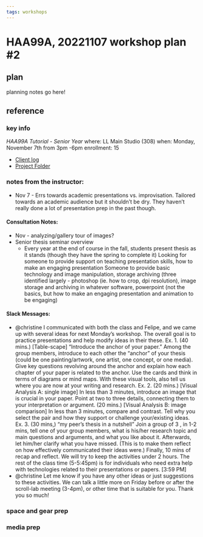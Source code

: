 ```yaml
---
tags: workshops
---
```

# HAA99A, 20221107 workshop plan #2

## plan
planning notes go here!
## reference
### key info
*HAA99A Tutorial - Senior Year*
where: LL Main Studio (308)
when: Monday, November 7th from 3pm -6pm
enrollment: 15
* [Client log](https://docs.google.com/document/d/1IGE59QMmYaimrGUQfN1MdRKrSmjpSH839NaKQYSNrhQ/edit#heading=h.nb2axkopv4ur)
* [Project Folder](https://drive.google.com/drive/folders/16-B-KdR3EWXFGvy7kaXcW3cC4MYeZjKE)

### notes from the instructor: 
* Nov 7 - Errs towards academic presentations vs. improvisation. Tailored towards an academic audience but it shouldn’t be dry. They haven’t really done a lot of presentation prep in the past though.

#### Consultation Notes: 
* Nov - analyzing/gallery tour of images?
* Senior thesis seminar overview
    * Every year at the end of course in the fall, students present thesis as it stands (though they have the spring to complete it)
Looking for someone to provide support on teaching presentation skills, how to make an engaging presentation
Someone to provide basic technology and image manipulation, storage archiving (three identified largely - photoshop (ie. how to crop, dpi resolution), image storage and archiving in whatever software, powerpoint (not the basics, but how to make an engaging presentation and animation to be engaging)
#### Slack Messages: 
* @christine I communicated with both the class and Felipe, and we came up with several ideas for next Monday’s workshop. The overall goal is to practice presentations and help modify ideas in their these. Ex. 1. (40 mins.) [Table-scape] “Introduce the anchor of your paper.” Among the group members, introduce to each other the “anchor” of your thesis (could be one painting/artwork, one artist, one concept, or one media). Give key questions revolving around the anchor and explain how each chapter of your paper is related to the anchor. Use the cards and think in terms of diagrams or mind maps. With these visual tools, also tell us where you are now at your writing and research.    Ex. 2. (20 mins.) [Visual Analysis A: single image] In less than 3 minutes, introduce an image that is crucial in your paper. Point at two to three details, connecting them to your interpretation or argument. (20 mins.) [Visual Analysis B: image comparison] In less than 3 minutes, compare and contrast. Tell why you select the pair and how they support or challenge your/existing ideas.  Ex. 3. (30 mins,) “my peer’s thesis in a nutshell” Join a group of 3 , in 1-2 mins, tell one of your group members, what is his/her research topic and main questions and arguments, and what you like about it. Afterwards, let him/her clarify what you have missed. (This is to make them reflect on how effectively communicated their ideas were.)  Finally, 10 mins of recap and reflect. We will try to keep the activities under 2 hours. The rest of the class time (5-5:45pm) is for individuals who need extra help with technologies related to their presentations or papers.
[3:59 PM] 
* @christine Let me know if you have any other ideas or just suggestions to these activities. We can talk a little more on Friday before or after the scroll-lab meeting (3-4pm), or other time that is suitable for you. Thank you so much!



### space and gear prep
### media prep